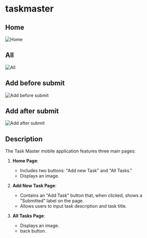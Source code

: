 # taskmaster

## Home
![Home](./screenshots/home.jpg)

## All
![All](./screenshots/all.jpg)

## Add before submit
![Add before submit](./screenshots/add.jpg)

## Add after submit
![Add after submit](./screenshots/add%20with%20lable.jpg)

## Description

The Task Master mobile application features three main pages:

1. **Home Page**:
   - Includes two buttons: "Add new Task" and "All Tasks."
   - Displays an image.

2. **Add New Task Page**:
   - Contains an "Add Task" button that, when clicked, shows a "Submitted" label on the page.
   - Allows users to input task description and task title.

3. **All Tasks Page**:
   - Displays an image.
   - back button.
